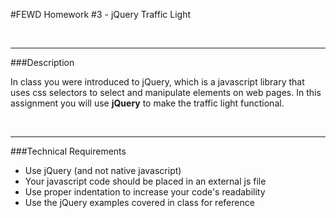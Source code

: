 #FEWD Homework #3 - jQuery Traffic Light

<br>

---

###Description

In class you were introduced to jQuery, which is a javascript library that uses css selectors to select and manipulate elements on web pages. In this assignment you will use **jQuery** to make the traffic light functional.


<br>

---

###Technical Requirements

- Use jQuery (and not native javascript)
- Your javascript code should be placed in an external js file
- Use proper indentation to increase your code's readability
- Use the jQuery examples covered in class for reference
